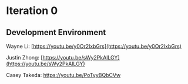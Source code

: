 Iteration 0
============

## Development Environment

Wayne Li: [https://youtu.be/y0Or2lxbGrs](https://youtu.be/y0Or2lxbGrs)

Justin Zhong: [https://youtu.be/sWy2PkAlLGY](https://youtu.be/sWy2PkAlLGY)

Casey Takeda: https://youtu.be/PoTyyBQbCVw
